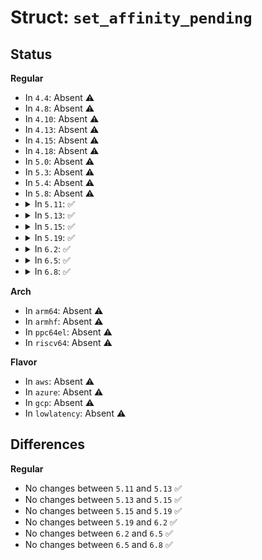 # Struct: <code>set_affinity_pending</code>

## Status
<b>Regular</b>
<ul>
<li>
In <code>4.4</code>: Absent ⚠️
</li>
<li>
In <code>4.8</code>: Absent ⚠️
</li>
<li>
In <code>4.10</code>: Absent ⚠️
</li>
<li>
In <code>4.13</code>: Absent ⚠️
</li>
<li>
In <code>4.15</code>: Absent ⚠️
</li>
<li>
In <code>4.18</code>: Absent ⚠️
</li>
<li>
In <code>5.0</code>: Absent ⚠️
</li>
<li>
In <code>5.3</code>: Absent ⚠️
</li>
<li>
In <code>5.4</code>: Absent ⚠️
</li>
<li>
In <code>5.8</code>: Absent ⚠️
</li>
<li>
<details>
<summary>In <code>5.11</code>: ✅</summary>

```c
struct set_affinity_pending {
    refcount_t refs;
    unsigned int stop_pending;
    struct completion done;
    struct cpu_stop_work stop_work;
    struct migration_arg arg;
};
```
</details>
</li>
<li>
<details>
<summary>In <code>5.13</code>: ✅</summary>

```c
struct set_affinity_pending {
    refcount_t refs;
    unsigned int stop_pending;
    struct completion done;
    struct cpu_stop_work stop_work;
    struct migration_arg arg;
};
```
</details>
</li>
<li>
<details>
<summary>In <code>5.15</code>: ✅</summary>

```c
struct set_affinity_pending {
    refcount_t refs;
    unsigned int stop_pending;
    struct completion done;
    struct cpu_stop_work stop_work;
    struct migration_arg arg;
};
```
</details>
</li>
<li>
<details>
<summary>In <code>5.19</code>: ✅</summary>

```c
struct set_affinity_pending {
    refcount_t refs;
    unsigned int stop_pending;
    struct completion done;
    struct cpu_stop_work stop_work;
    struct migration_arg arg;
};
```
</details>
</li>
<li>
<details>
<summary>In <code>6.2</code>: ✅</summary>

```c
struct set_affinity_pending {
    refcount_t refs;
    unsigned int stop_pending;
    struct completion done;
    struct cpu_stop_work stop_work;
    struct migration_arg arg;
};
```
</details>
</li>
<li>
<details>
<summary>In <code>6.5</code>: ✅</summary>

```c
struct set_affinity_pending {
    refcount_t refs;
    unsigned int stop_pending;
    struct completion done;
    struct cpu_stop_work stop_work;
    struct migration_arg arg;
};
```
</details>
</li>
<li>
<details>
<summary>In <code>6.8</code>: ✅</summary>

```c
struct set_affinity_pending {
    refcount_t refs;
    unsigned int stop_pending;
    struct completion done;
    struct cpu_stop_work stop_work;
    struct migration_arg arg;
};
```
</details>
</li>
</ul>
<b>Arch</b>
<ul>
<li>
In <code>arm64</code>: Absent ⚠️
</li>
<li>
In <code>armhf</code>: Absent ⚠️
</li>
<li>
In <code>ppc64el</code>: Absent ⚠️
</li>
<li>
In <code>riscv64</code>: Absent ⚠️
</li>
</ul>
<b>Flavor</b>
<ul>
<li>
In <code>aws</code>: Absent ⚠️
</li>
<li>
In <code>azure</code>: Absent ⚠️
</li>
<li>
In <code>gcp</code>: Absent ⚠️
</li>
<li>
In <code>lowlatency</code>: Absent ⚠️
</li>
</ul>

## Differences
<b>Regular</b>
<ul>
<li>
No changes between <code>5.11</code> and <code>5.13</code> ✅
</li>
<li>
No changes between <code>5.13</code> and <code>5.15</code> ✅
</li>
<li>
No changes between <code>5.15</code> and <code>5.19</code> ✅
</li>
<li>
No changes between <code>5.19</code> and <code>6.2</code> ✅
</li>
<li>
No changes between <code>6.2</code> and <code>6.5</code> ✅
</li>
<li>
No changes between <code>6.5</code> and <code>6.8</code> ✅
</li>
</ul>
